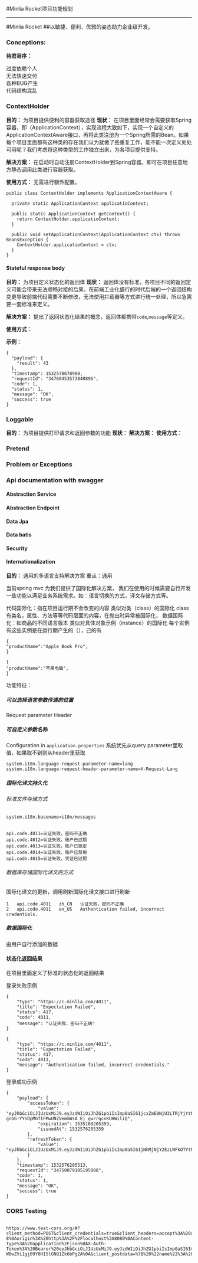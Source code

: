#Minlia Rocket项目功能规划  

----

#Minlia Rocket
##以敏捷、便利、优雅的姿态助力企业级开发。


### Conceptions:  
 __待君哥序：__ 

过度依赖个人  
无法快速交付  
各种BUG产生  
代码结构混乱  


### ContextHolder
 __目的：__ 
为项目提供便利的容器获取途径
 __现状：__ 
在项目里面经常会需要获取Spring容器，即（ApplicationContext），实现流程大致如下，实现一个自定义的ApplicationContextAware接口，再将此类注册为一个Spring所需的Bean。如果每个项目里面都有这种类的存在我们认为就做了些重复工作，能不能一次定义处处可用呢？我们考虑将这种类型的工作独立出来，为各项目提供支持。

 __解决方案：__ 
在启动时自动注册ContextHolder到Spring容器。即可在项目任意地方静态调用此类进行容器获取。

 __使用方式：__ 
无需进行额外配置。

```
public class ContextHolder implements ApplicationContextAware {

  private static ApplicationContext applicatioContext;

  public static ApplicationContext getContext() {
    return ContextHolder.applicatioContext;
  }

  public void setApplicationContext(ApplicationContext ctx) throws BeansException {
    ContextHolder.applicatioContext = ctx;
  }
}
```


#### Stateful response body  
 __目的：__ 
为项目定义状态化的返回体
 __现状：__ 
返回体没有标准，各项目不同的返回定义可能会带来无法顺畅对接的后果。在前端工业化盛行的时代后端的一个返回结构变更导致前端代码需要不断修改，无法使用拦截器等方式进行统一处理，所以急需要一套标准来定义。

__解决方案：__ 
提出了返回状态化结果的概念，返回体都携带`code`,`message`等定义。

 __使用方式：__ 

 __示例：__ 
```
{
  "payload": {
    "result": 43
  },
  "timestamp": 1532578678960,
  "requestId": "34760453573840896",
  "code": 1,
  "status": 1,
  "message": "OK",
  "success": true
}
```


### Loggable
 __目的：__ 为项目提供打印请求和返回参数的功能
 __现状：__ 
__解决方案：__ 
 __使用方式：__ 


### Pretend

### Problem or Exceptions

### Api documentation with swagger

#### Abstraction Service

#### Abstraction Endpoint

#### Data Jpa

#### Data batis 

#### Security

#### Internationalization  

 __目的：__ 
通用的多语言支持解决方案
重点：通用

当前spring mvc 为我们提供了国际化解决方案， 我们在使用的时候需要自行开发一些功能以满足业务系统需求。如：语言切换的方式，译文存储方式等。

代码国际化：指在项目运行期不会改变的内容
类似对类（class）的国际化
class有类名，属性、方法等等代码层面的内容，在抛出时异常被国际化，
数据国际化：如商品的不同语言版本
类似对具体对象示例（instance）的国际化
每个实例有这些实例是在运行期产生的（），己的有

```
{
"productName":"Apple Book Pro",
}

{
"productName":"苹果电脑",
}

```


功能特征：

##### 可以选择语言参数传递的位置  
Request parameter 
Header

##### 可自定义参数名称

Configuration in `application.properties`
系统优先从query parameter里取值，如果取不到则从header里获取


```
system.i18n.language-request-parameter-name=lang
system.i18n.language-request-header-parameter-name=X-Request-Lang
```



##### 国际化译文持久化  

###### 标准文件存储方式

```
system.i18n.basename=i18n/messages


api.code.4011=认证失败，密码不正确
api.code.4012=认证失败，账户已过期
api.code.4013=认证失败，账户已锁定
api.code.4014=认证失败，账户已禁用
api.code.4015=认证失败，凭证已过期

```


###### 数据库存储国际化译文的方式  
国际化译文的更新，调用刷新国际化译文接口进行刷新

```
1	api.code.4011	zh_CN	认证失败，密码不正确					
2	api.code.4011	en_US	Authentication failed, incorrect credentials.	
```

##### 数据国际化
由用户自行添加的数据

#### 状态化返回结果  
在项目里面定义了标准的状态化的返回结果  

登录失败示例  

```
{
    "type": "https://c.minlia.com/4011",
    "title": "Expectation Failed",
    "status": 417,
    "code": 4011,
    "message": "认证失败，密码不正确"
} 

{
    "type": "https://c.minlia.com/4011",
    "title": "Expectation Failed",
    "status": 417,
    "code": 4011,
    "message": "Authentication failed, incorrect credentials."
}

```

登录成功示例  


```
{
    "payload": {
        "accessToken": {
            "value": "eyJhbGciOiJIUzUxMiJ9.eyJzdWIiOiJhZG1pbiIsImp0aSI6IjcxZmE0NjU3LTRjYjYtNGNiMC04MjZjLWFmZTFjZDM1NzdlMCIsInNjb3BlcyI6ImEsYixjIiwiaXNzIjoibWlubGlhLmNvbSIsImlhdCI6MTUzMjU3NjIwNSwiZXhwIjoxNTM1MTY4MjA1fQ.Uf42CuILKKc5tN_axk_XCuGWvx0r73sXKoGv9um-gnbG-YYnDpMGfIFMwUNZVemmWsA_Ej_gwrrqcnKUHWiliQ",
            "expiration": 1535168205359,
            "issuedAt": 1532576205359
        },
        "refreshToken": {
            "value": "eyJhbGciOiJIUzUxMiJ9.eyJzdWIiOiJhZG1pbiIsImp0aSI6IjNhMjNjY2EzLWFkOTYtNGEzNy04MTU2LTcyMzRmYTYxNDAyNCIsInNjb3BlcyI6WyJSRUZSRVNIX1RPS0VOIl0sImlzcyI6Im1pbmxpYS5jb20iLCJpYXQiOjE1MzI1NzYyMDUsImV4cCI6MTUzMjU3ODAwNX0.5JnQxaDqya1EUvASwZDGco_8UyX3hPrrFwU7x5yO0a4UXEFc9Nm8GuHIcXrhJ_FOI_NdW1Mllt3GddIqEUFbYA"
        }
    },
    "timestamp": 1532576205513,
    "requestId": "34750079185195008",
    "code": 1,
    "status": 1,
    "message": "OK",
    "success": true
}
```


### CORS Testing
```

https://www.test-cors.org/#?client_method=POST&client_credentials=true&client_headers=accept%3A%20application%2Fjson%3Bcharset%3DUTF-8%0Aorigin%3A%20http%3A%2F%2Flocalhost%3A8080%0AContent-Type%3A%20application%2Fjson%0AX-Auth-Token%3A%20Bearer%20eyJhbGciOiJIUzUxMiJ9.eyJzdWIiOiJhZG1pbiIsImp0aSI6ImQ0MGNlZDAwLTk0ZjktNGE4ZC04MjlhLTJjM2FkNWJmNThlOSIsInNjb3BlcyI6ImEsYixjIiwiaXNzIjoibWlubGlhLmNvbSIsImlhdCI6MTUzMjYyMzE5NiwiZXhwIjoxNTM1MjE1MTk2fQ.wF4OLvzm1Pjzt3zbVxrCL_uwhDScp1ULfz3kSY7UbDLa__phoYGDHrs5-W8wZVi1gj09Y8HI5lGNQ1Zk6bPg2A%0A&client_postdata=%7B%20%22name%22%3A%20%22string%22%7D&server_url=http%3A%2F%2Flocalhost%3A7001%2Fapi%2Fv1%2Fqueen%2Fcount&server_enable=true&server_status=200&server_credentials=false&server_tabs=remote
```